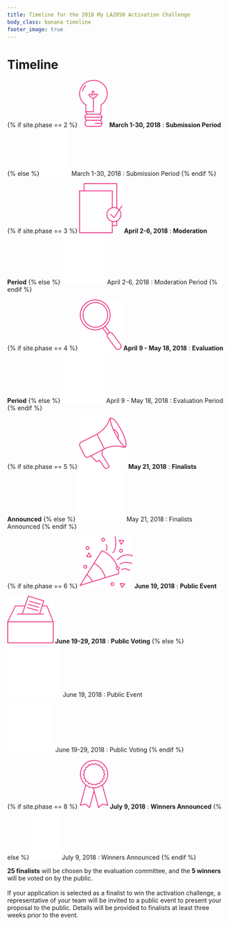 ```yaml
---
title: Timeline for the 2018 My LA2050 Activation Challenge
body_class: banana timeline
footer_image: true
---
```


# Timeline

<div class="standard-section timeline"><div markdown="1">

{% if site.phase == 2 %}
**![](/assets/images/timeline/strawberry/submission.svg) March 1-30, 2018**
: **Submission Period**
{% else %}
![](/assets/images/timeline/submission.svg) March 1-30, 2018
: Submission Period
{% endif %}

{% if site.phase == 3 %}
**![](/assets/images/timeline/strawberry/moderation.svg) April 2-6, 2018**
: **Moderation Period**
{% else %}
![](/assets/images/timeline/moderation.svg) April 2-6, 2018
: Moderation Period
{% endif %}

{% if site.phase == 4 %}
**![](/assets/images/timeline/strawberry/evaluation.svg) April 9 - May 18, 2018**
: **Evaluation Period**
{% else %}
![](/assets/images/timeline/evaluation.svg) April 9 - May 18, 2018
: Evaluation Period
{% endif %}

{% if site.phase == 5 %}
**![](/assets/images/timeline/strawberry/finalists.svg) May 21, 2018**
: **Finalists Announced**
{% else %}
![](/assets/images/timeline/finalists.svg) May 21, 2018
: Finalists Announced
{% endif %}

{% if site.phase == 6 %}
**![](/assets/images/timeline/strawberry/event.svg) June 19, 2018**
: **Public Event**

**![](/assets/images/timeline/strawberry/voting.svg) June 19-29, 2018**
: **Public Voting**
{% else %}
![](/assets/images/timeline/event.svg) June 19, 2018
: Public Event

![](/assets/images/timeline/voting.svg) June 19-29, 2018
: Public Voting
{% endif %}

{% if site.phase == 8 %}
**![](/assets/images/timeline/strawberry/winners.svg) July 9, 2018**
: **Winners Announced**
{% else %}
![](/assets/images/timeline/winners.svg) July 9, 2018
: Winners Announced
{% endif %}

**25 finalists** will be chosen by the evaluation committee, and the <span class="avoid-break">**5 winners** will be voted on by the public.</span><br /><br />If your application is selected as a finalist to win the activation challenge, a representative of your team will be invited to a public event to present your proposal to the public. Details will be provided to finalists at least three weeks prior to the event.

</div></div>
